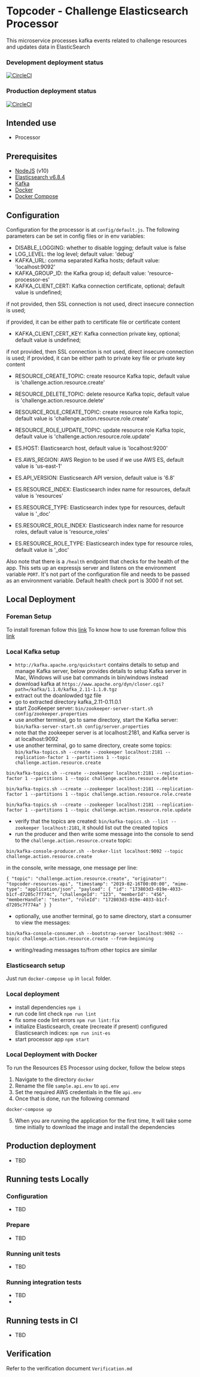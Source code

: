 # Topcoder - Challenge Elasticsearch Processor

This microservice processes kafka events related to challenge resources and updates data in ElasticSearch

### Development deployment status
[![CircleCI](https://circleci.com/gh/topcoder-platform/resource-processor-es/tree/develop.svg?style=svg)](https://circleci.com/gh/topcoder-platform/resource-processor-es/tree/develop)
### Production deployment status
[![CircleCI](https://circleci.com/gh/topcoder-platform/resource-processor-es/tree/master.svg?style=svg)](https://circleci.com/gh/topcoder-platform/resource-processor-es/tree/master)

## Intended use
- Processor

## Prerequisites
-  [NodeJS](https://nodejs.org/en/) (v10)
-  [Elasticsearch v6.8.4](https://www.elastic.co/)
-  [Kafka](https://kafka.apache.org/)
-  [Docker](https://www.docker.com/)
-  [Docker Compose](https://docs.docker.com/compose/)

## Configuration

Configuration for the processor is at `config/default.js`.
The following parameters can be set in config files or in env variables:

- DISABLE_LOGGING: whether to disable logging; default value is false
- LOG_LEVEL: the log level; default value: 'debug'
- KAFKA_URL: comma separated Kafka hosts; default value: 'localhost:9092'
- KAFKA_GROUP_ID: the Kafka group id; default value: 'resource-processor-es'
- KAFKA_CLIENT_CERT: Kafka connection certificate, optional; default value is undefined;

if not provided, then SSL connection is not used, direct insecure connection is used;

if provided, it can be either path to certificate file or certificate content

- KAFKA_CLIENT_CERT_KEY: Kafka connection private key, optional; default value is undefined;

if not provided, then SSL connection is not used, direct insecure connection is used;
if provided, it can be either path to private key file or private key content

- RESOURCE_CREATE_TOPIC: create resource Kafka topic, default value is 'challenge.action.resource.create'

- RESOURCE_DELETE_TOPIC: delete resource Kafka topic, default value is 'challenge.action.resource.delete'

- RESOURCE_ROLE_CREATE_TOPIC: create resource role Kafka topic, default value is 'challenge.action.resource.role.create'
- RESOURCE_ROLE_UPDATE_TOPIC: update resource role Kafka topic, default value is 'challenge.action.resource.role.update'
- ES.HOST: Elasticsearch host, default value is 'localhost:9200'
- ES.AWS_REGION: AWS Region to be used if we use AWS ES, default value is 'us-east-1'
- ES.API_VERSION: Elasticsearch API version, default value is '6.8'
- ES.RESOURCE_INDEX: Elasticsearch index name for resources, default value is 'resources'
- ES.RESOURCE_TYPE: Elasticsearch index type for resources, default value is '_doc'
- ES.RESOURCE_ROLE_INDEX: Elasticsearch index name for resource roles, default value is 'resource_roles'
- ES.RESOURCE_ROLE_TYPE: Elasticsearch index type for resource roles, default value is '_doc'

Also note that there is a `/health` endpoint that checks for the health of the app.
This sets up an expressjs server and listens on the environment variable `PORT`.
It's not part of the configuration file and needs to be passed as an environment variable.
Default health check port is 3000 if not set.

## Local Deployment

### Foreman Setup

To install foreman follow this [link](https://theforeman.org/manuals/1.24/#3.InstallingForeman)
To know how to use foreman follow this [link](https://theforeman.org/manuals/1.24/#2.Quickstart)

### Local Kafka setup
-  `http://kafka.apache.org/quickstart` contains details to setup and manage Kafka server,
below provides details to setup Kafka server in Mac, Windows will use bat commands in bin/windows instead
- download kafka at `https://www.apache.org/dyn/closer.cgi?path=/kafka/1.1.0/kafka_2.11-1.1.0.tgz`
- extract out the doanlowded tgz file
- go to extracted directory kafka_2.11-0.11.0.1
- start ZooKeeper server:
`bin/zookeeper-server-start.sh config/zookeeper.properties`
- use another terminal, go to same directory, start the Kafka server:
`bin/kafka-server-start.sh config/server.properties`
- note that the zookeeper server is at localhost:2181, and Kafka server is at localhost:9092
- use another terminal, go to same directory, create some topics:
`bin/kafka-topics.sh --create --zookeeper localhost:2181 --replication-factor 1 --partitions 1 --topic challenge.action.resource.create`

`bin/kafka-topics.sh --create --zookeeper localhost:2181 --replication-factor 1 --partitions 1 --topic challenge.action.resource.delete`

`bin/kafka-topics.sh --create --zookeeper localhost:2181 --replication-factor 1 --partitions 1 --topic challenge.action.resource.role.create`

`bin/kafka-topics.sh --create --zookeeper localhost:2181 --replication-factor 1 --partitions 1 --topic challenge.action.resource.role.update`

- verify that the topics are created:
`bin/kafka-topics.sh --list --zookeeper localhost:2181`,
it should list out the created topics
- run the producer and then write some message into the console to send to the `challenge.action.resource.create` topic:

`bin/kafka-console-producer.sh --broker-list localhost:9092 --topic challenge.action.resource.create`

in the console, write message, one message per line:

`{ "topic": "challenge.action.resource.create", "originator": "topcoder-resources-api", "timestamp": "2019-02-16T00:00:00", "mime-type": "application/json", "payload": { "id": "173803d3-019e-4033-b1cf-d7205c7f774c", "challengeId": "123", "memberId": "456", "memberHandle": "tester", "roleId": "172803d3-019e-4033-b1cf-d7205c7f774a" } }`

- optionally, use another terminal, go to same directory, start a consumer to view the messages:

`bin/kafka-console-consumer.sh --bootstrap-server localhost:9092 --topic challenge.action.resource.create --from-beginning`

- writing/reading messages to/from other topics are similar

### Elasticsearch setup

Just run `docker-compose up` in `local` folder.

### Local deployment
- install dependencies `npm i`
- run code lint check `npm run lint`
- fix some code lint errors `npm run lint:fix`
- initialize Elasticsearch, create (recreate if present) configured Elasticsearch indices: `npm run init-es`
- start processor app `npm start`

### Local Deployment with Docker

To run the Resources ES Processor using docker, follow the below steps
1. Navigate to the directory `docker`
2. Rename the file `sample.api.env` to `api.env`
3. Set the required AWS credentials in the file `api.env`
4. Once that is done, run the following command
```
docker-compose up
```
5. When you are running the application for the first time, It will take some time initially to download the image and install the dependencies

## Production deployment

- TBD

## Running tests Locally

### Configuration
- TBD

### Prepare
- TBD

### Running unit tests
- TBD

### Running integration tests
- TBD
- 
## Running tests in CI
- TBD

## Verification
Refer to the verification document `Verification.md`
